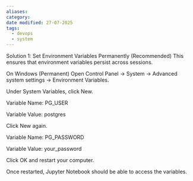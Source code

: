 ```yaml
---
aliases: 
category: 
date modified: 27-07-2025
tags:
  - devops
  - system
---
```

Solution 1: Set Environment Variables Permanently (Recommended)
This ensures that environment variables persist across sessions.

On Windows (Permanent)
Open Control Panel → System → Advanced system settings → Environment Variables.

Under System Variables, click New.

Variable Name: PG_USER

Variable Value: postgres

Click New again.

Variable Name: PG_PASSWORD

Variable Value: your_password

Click OK and restart your computer.

Once restarted, Jupyter Notebook should be able to access the variables.